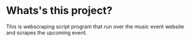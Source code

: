 # Whats's this project?

This is webscraping script program that run over the music event website and scrapes the upcoming event.